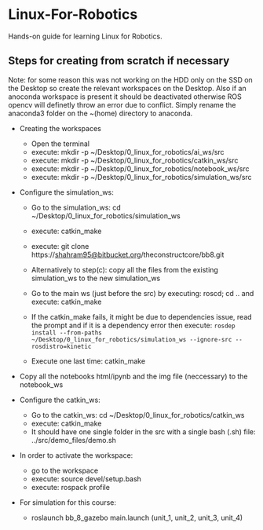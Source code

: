 # Linux-For-Robotics
Hands-on guide for learning Linux for Robotics.

## Steps for creating from scratch if necessary

Note: for some reason this was not working on the HDD only on the SSD on the Desktop so create the relevant workspaces on the Desktop. Also if an anoconda workspace is present it should be deactivated otherwise ROS opencv will definetly throw an error due to conflict. Simply rename the anaconda3 folder on the ~(home) directory to anaconda.

* Creating the workspaces
	* Open the terminal
	* execute: mkdir -p ~/Desktop/0_linux_for_robotics/ai_ws/src
	* execute: mkdir -p ~/Desktop/0_linux_for_robotics/catkin_ws/src
	* execute: mkdir -p ~/Desktop/0_linux_for_robotics/notebook_ws/src
	* execute: mkdir -p ~/Desktop/0_linux_for_robotics/simulation_ws/src

* Configure the simulation_ws:

	* Go to the simulation_ws: cd ~/Desktop/0_linux_for_robotics/simulation_ws
	* execute: catkin_make
	* execute: git clone https://shahram95@bitbucket.org/theconstructcore/bb8.git
	* Alternatively to step(c): copy all the files from the existing simulation_ws to the new simulation_ws
	* Go to the main ws (just before the src) by executing: roscd; cd .. and execute: catkin_make
	* If the catkin_make fails, it might be due to dependencies issue, read the prompt and if it is a dependency error then execute: 
	   ```rosdep install --from-paths ~/Desktop/0_linux_for_robotics/simulation_ws --ignore-src --rosdistro=kinetic```

	* Execute one last time: catkin_make

* Copy all the notebooks html/ipynb and the img file (neccessary) to the notebook_ws

* Configure the catkin_ws:
	* Go to the catkin_ws: cd ~/Desktop/0_linux_for_robotics/catkin_ws
	* execute: catkin_make
	* It should have one single folder in the src with a single bash (.sh) file: ../src/demo_files/demo.sh

* In order to activate the workspace:
	* go to the workspace
	* execute: source devel/setup.bash
	* execute: rospack profile

* For simulation for this course:
	* roslaunch bb_8_gazebo main.launch (unit_1, unit_2, unit_3, unit_4)
